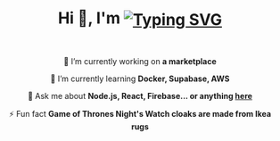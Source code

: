 
<h1 align="center">Hi 👋, I'm 
<a href="https://git.io/typing-svg"><img src="https://readme-typing-svg.demolab.com?font=font=Poppins&weight=500&size=30&pause=1000&vCenter=true&random=false&width=350&height=30&lines=Chhatrodiya+Mayur;Web+Developer" alt="Typing SVG" align="center"/></a>
</h1>

<br/>

<div align="center">
 
 🔭 I’m currently working on **a marketplace**
 
 🌱 I’m currently learning **Docker, Supabase, AWS**

💬 Ask me about **Node.js, React, Firebase... or anything [here](https://github.com/salesp07/salesp07/issues)**

⚡ Fun fact **Game of Thrones Night's Watch cloaks are made from Ikea rugs**

 </div>

